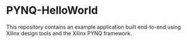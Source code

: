 # PYNQ-HelloWorld
This repository contains an example application built end-to-end using Xilinx design tools and the Xilinx PYNQ framework.
